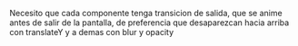Necesito que cada componente tenga transicion de salida, que se anime antes de salir de la pantalla, de preferencia que desaparezcan hacia arriba con translateY y a demas con blur y opacity